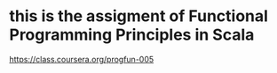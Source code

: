 # this is the assigment of Functional Programming Principles in Scala
https://class.coursera.org/progfun-005
